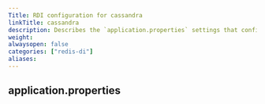 ```yaml
---
Title: RDI configuration for cassandra
linkTitle: cassandra
description: Describes the `application.properties` settings that configure Debezium Server for cassandra
weight: 
alwaysopen: false
categories: ["redis-di"]
aliases:
---
```


## application.properties

```properties

```
